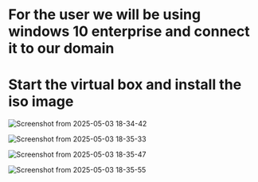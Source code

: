 # For the user we will be using windows 10 enterprise and connect it to our domain
# Start the virtual box and install the iso image

![Screenshot from 2025-05-03 18-34-42](https://github.com/user-attachments/assets/8d5654e7-a023-48a9-b81b-58430b4b6ef4)

![Screenshot from 2025-05-03 18-35-33](https://github.com/user-attachments/assets/e6babdf2-cf31-44a5-acc8-8e2c4cbdf2cb)

![Screenshot from 2025-05-03 18-35-47](https://github.com/user-attachments/assets/0fd87584-205d-4ced-a7b0-826ff0f1756f)

![Screenshot from 2025-05-03 18-35-55](https://github.com/user-attachments/assets/5b36a297-0319-40c7-949c-577970c9a1ec)
